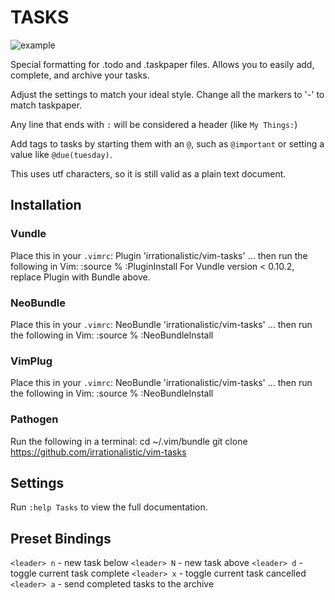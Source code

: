 # TASKS

![example](https://raw.githubusercontent.com/irrationalistic/atom-tasks/master/images/tasks_example.png)

Special formatting for .todo and .taskpaper files. Allows you to easily add, complete, and archive your tasks.

Adjust the settings to match your ideal style. Change all the markers to '-' to match taskpaper.

Any line that ends with `:` will be considered a header (like `My Things:`)

Add tags to tasks by starting them with an `@`, such as `@important` or setting a value like `@due(tuesday)`.

This uses utf characters, so it is still valid as a plain text document.

## Installation

### Vundle
Place this in your `.vimrc`:
    Plugin 'irrationalistic/vim-tasks'
... then run the following in Vim:
    :source %
    :PluginInstall
For Vundle version < 0.10.2, replace Plugin with Bundle above.

### NeoBundle
Place this in your `.vimrc`:
    NeoBundle 'irrationalistic/vim-tasks'
... then run the following in Vim:
    :source %
    :NeoBundleInstall

### VimPlug
Place this in your `.vimrc`:
    NeoBundle 'irrationalistic/vim-tasks'
... then run the following in Vim:
    :source %
    :NeoBundleInstall

### Pathogen
Run the following in a terminal:
    cd ~/.vim/bundle
    git clone https://github.com/irrationalistic/vim-tasks

## Settings
Run `:help Tasks` to view the full documentation.

## Preset Bindings
`<leader> n` - new task below
`<leader> N` - new task above
`<leader> d` - toggle current task complete
`<leader> x` - toggle current task cancelled
`<leader> a` - send completed tasks to the archive
